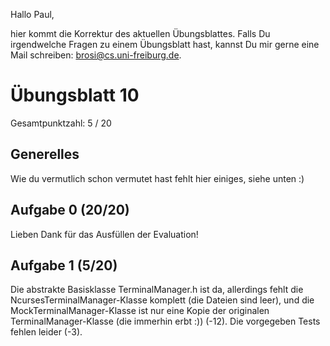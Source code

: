 Hallo Paul,

hier kommt die Korrektur des aktuellen Übungsblattes. Falls Du irgendwelche
Fragen zu einem Übungsblatt hast, kannst Du mir gerne eine Mail schreiben:
<brosi@cs.uni-freiburg.de>.


# Übungsblatt 10

Gesamtpunktzahl: 5 / 20


## Generelles

Wie du vermutlich schon vermutet hast fehlt hier einiges, siehe unten :)

## Aufgabe 0 (20/20)

Lieben Dank für das Ausfüllen der Evaluation!

## Aufgabe 1 (5/20)

Die abstrakte Basisklasse TerminalManager.h ist da, allerdings fehlt die
NcursesTerminalManager-Klasse komplett (die Dateien sind leer), und die
MockTerminalManager-Klasse ist nur eine Kopie der originalen
TerminalManager-Klasse (die immerhin erbt :)) (-12). Die vorgegeben Tests
fehlen leider (-3).
